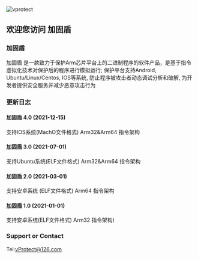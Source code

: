 ![vprotect](https://www.vprotect.cn/static/armvmp_ico.ico)
## 欢迎您访问 加固盾

### 加固盾
   加固盾 是一款致力于保护Arm芯片平台上的二进制程序的软件产品，是基于指令虚拟化技术对保护后的程序进行模拟运行;
保护平台支持Android, Ubuntu/Linux/Centos, IOS等系统, 防止程序被攻击者动态调试分析和破解, 为开发者提供安全服务并减少恶意攻击行为

### 更新日志

#### 加固盾 4.0 (2021-12-15)
支持IOS系统(MachO文件格式) Arm32&Arm64 指令架构
#### 加固盾 3.0 (2021-07-01)
支持Ubuntu系统(ELF文件格式) Arm32&Arm64 指令架构
#### 加固盾 2.0 (2021-03-01)
支持安卓系统 (ELF文件格式) Arm64 指令架构
#### 加固盾 1.0 (2021-01-01)
支持安卓系统(ELF文件格式) Arm32 指令架构)


### Support or Contact

Tel:vProtect@126.com

